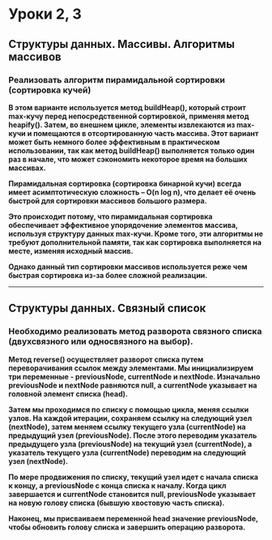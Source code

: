 # Уроки 2, 3

## **Структуры данных. Массивы. Алгоритмы массивов**

### **Реализовать алгоритм пирамидальной сортировки (сортировка кучей)**

**В этом варианте используется метод buildHeap(), который строит max-кучу перед непосредственной сортировкой, применяя метод heapify(). Затем, во внешнем цикле, элементы извлекаются из max-кучи и помещаются в отсортированную часть массива. Этот вариант может быть немного более эффективным в практическом использовании, так как метод buildHeap() выполняется только один раз в начале, что может сэкономить некоторое время на больших массивах.**

**Пирамидальная сортировка (сортировка бинарной кучи) всегда имеет асимптотическую сложность – O(n log n), что делает её очень быстрой для сортировки массивов большого размера.**

**Это происходит потому, что пирамидальная сортировка обеспечивает эффективное упорядочение элементов массива, используя структуру данных max-кучи. Кроме того, эти алгоритмы не требуют дополнительной памяти, так как сортировка выполняется на месте, изменяя исходный массив.**

**Однако данный тип сортировки массивов используется реже чем быстрая сортировка из-за более сложной реализации.**

 ---

## **Структуры данных. Связный список**

### **Необходимо реализовать метод разворота связного списка (двухсвязного или односвязного на выбор).**

**Метод reverse() осуществляет разворот списка путем переворачивания ссылок между элементами. Мы инициализируем три переменные - previousNode, currentNode и nextNode. Изначально previousNode и nextNode равняются null, а currentNode указывает на головной элемент списка (head).**

**Затем мы проходимся по списку с помощью цикла, меняя ссылки узлов. На каждой итерации, сохраняем ссылку на следующий узел (nextNode), затем меняем ссылку текущего узла (currentNode) на предыдущий узел (previousNode). После этого переводим указатель предыдущего узла (previousNode) на текущий узел (currentNode), а указатель текущего узла (currentNode) переводим на следующий узел (nextNode).**

**По мере продвижения по списку, текущий узел идет с начала списка к концу, а previousNode с конца списка к началу. Когда цикл завершается и currentNode становится null, previousNode указывает на новую голову списка (бывшую хвостовую часть списка).**

**Наконец, мы присваиваем переменной head значение previousNode, чтобы обновить голову списка и завершить операцию разворота.**
